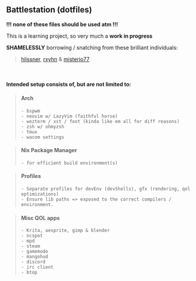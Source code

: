 ## Battlestation (dotfiles)

**!!! none of these files should be used atm !!!**

This is a learning project, so very much a **work in progress** 

**SHAMELESSLY** borrowing / snatching from these brilliant individuals:

>[hlissner](https://github.com/hlissner/dotfiles), [rxyhn](https://github.com/rxyhn/tokyo) & [misterio77](https://github.com/Misterio77/nix-config)

<br>

#### Intended setup consists of, but are not limited to:

>#### Arch
>```
>- bspwm
>- neovim w/ LazyVim (faithful horse)
>- wezterm / xst / foot (kinda like em all for diff reasons)
>- zsh w/ ohmyzsh
>- tmux
> - wacom settings
>```
  
  
>#### Nix Package Manager
>```
> - for efficient build environment(s)
>```

> #### Profiles
>```
> - Separate profiles for devEnv (devShells), gfx (rendering, qol optimizations)
> - Ensure lib paths => exposed to the correct compilers / environment.
> ```

>#### Misc QOL apps
> ```
> - Krita, aesprite, gimp & blender
> - ncspot
> - mpd
> - steam
> - gamemode
> - mangohud
> - discord
> - irc client
> - btop
> ```
